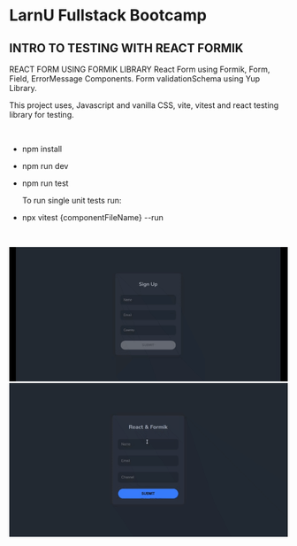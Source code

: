 # LarnU Fullstack Bootcamp

## INTRO TO TESTING WITH REACT FORMIK

REACT FORM USING FORMIK LIBRARY
React Form using Formik, Form, Field, ErrorMessage Components.
Form validationSchema using Yup Library.

This project uses, Javascript and vanilla CSS, vite, vitest and
react testing library for testing.

<br/>

- npm install
- npm run dev
- npm run test

  To run single unit tests run:

- npx vitest {componentFileName} --run

<br/>

![plot](./src/assets/chrome-capture-2022-7-20.gif)
![plot](./src/assets/chrome-capture-2022-7-5.gif)
